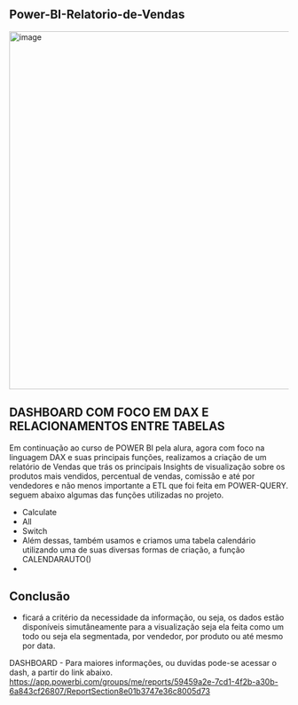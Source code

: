 ## Power-BI-Relatorio-de-Vendas

<img width="646" alt="image" src="https://user-images.githubusercontent.com/103518697/188486552-492d6329-3c4e-47f4-8c1f-fbc113469b35.png">

## DASHBOARD COM FOCO EM DAX E RELACIONAMENTOS ENTRE TABELAS

Em continuação ao curso de POWER BI pela alura, agora com foco na linguagem DAX e suas principais funções, realizamos a criação de um relatório de Vendas que trás os principais Insights de visualização sobre os produtos mais vendidos, percentual de vendas, comissão e até por vendedores e não menos importante a ETL que foi feita em POWER-QUERY.
seguem abaixo algumas das funções utilizadas no projeto.
- Calculate
- All
- Switch
- Além  dessas, também usamos e criamos uma tabela calendário utilizando uma de suas diversas formas de criação, a função CALENDARAUTO()
-

## Conclusão 
- ficará a critério da necessidade da informação, ou seja, os dados estão disponíveis simutâneamente para a visualização seja ela feita como um todo ou seja ela segmentada, por vendedor, por produto ou até mesmo por data. 

DASHBOARD - Para maiores informações, ou duvidas pode-se acessar o dash, a partir do link abaixo.
https://app.powerbi.com/groups/me/reports/59459a2e-7cd1-4f2b-a30b-6a843cf26807/ReportSection8e01b3747e36c8005d73
